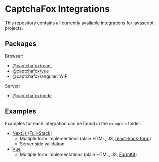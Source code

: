 # CaptchaFox Integrations

This repository contains all currently available integrations for javascript projects.

## Packages

Browser:

- [@captchafox/react](https://github.com/CaptchaFox/javascript-integrations/tree/main/packages/react)
- [@captchafox/vue](https://github.com/CaptchaFox/javascript-integrations/tree/main/packages/vue)
- @captchafox/angular: WIP

Server:

- [@captchafox/node](https://github.com/CaptchaFox/javascript-integrations/tree/main/packages/node)

## Examples

Examples for each integration can be found in the `examples` folder.

- [Next.js (Full-Stack)](https://github.com/CaptchaFox/javascript-integrations/tree/main/examples/nextjs)
  - Multiple form implementions (plain HTML, JS, [react-hook-form](https://react-hook-form.com/))
  - Server side validation
- [Vue](https://github.com/CaptchaFox/javascript-integrations/tree/main/examples/vue)
  - Multiple form implementations (plain HTML, JS, [FormKit](https://formkit.com/))
